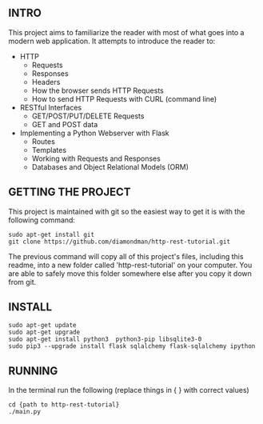 ## INTRO
This project aims to familiarize the reader with most of what goes into a modern web application.
It attempts to introduce the reader to:

* HTTP
  * Requests
  * Responses
  * Headers
  * How the browser sends HTTP Requests
  * How to send HTTP Requests with CURL (command line)
* RESTful Interfaces
  * GET/POST/PUT/DELETE Requests
  * GET and POST data
* Implementing a Python Webserver with Flask
  * Routes
  * Templates
  * Working with Requests and Responses
  * Databases and Object Relational Models (ORM)


## GETTING THE PROJECT
This project is maintained with git so the easiest way to get it is with the following command:
```
sudo apt-get install git
git clone https://github.com/diamondman/http-rest-tutorial.git
```
The previous command will copy all of this project's files, including this readme, into a new folder called 'http-rest-tutorial' on your computer. You are able to safely move this folder somewhere else after you copy it down from git. 

## INSTALL
```
sudo apt-get update
sudo apt-get upgrade
sudo apt-get install python3  python3-pip libsqlite3-0
sudo pip3 --upgrade install flask sqlalchemy flask-sqlalchemy ipython
```

## RUNNING
In the terminal run the following (replace things in { } with correct values)
```
cd {path to http-rest-tutorial}
./main.py
```
